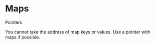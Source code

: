 # Maps



Pointers

You cannot take the address of map keys or values. Use a pointer with maps if possible. 

